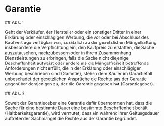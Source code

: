 # Garantie



\#\# Abs. 1

 Geht der Verkäufer, der Hersteller oder ein sonstiger Dritter in einer Erklärung oder einschlägigen Werbung, die vor oder bei Abschluss des Kaufvertrags verfügbar war, zusätzlich zu der gesetzlichen Mängelhaftung insbesondere die Verpflichtung ein, den Kaufpreis zu erstatten, die Sache auszutauschen, nachzubessern oder in ihrem Zusammenhang Dienstleistungen zu erbringen, falls die Sache nicht diejenige Beschaffenheit aufweist oder andere als die Mängelfreiheit betreffende Anforderungen nicht erfüllt, die in der Erklärung oder einschlägigen Werbung beschrieben sind (Garantie), stehen dem Käufer im Garantiefall unbeschadet der gesetzlichen Ansprüche die Rechte aus der Garantie gegenüber demjenigen zu, der die Garantie gegeben hat (Garantiegeber).

\#\# Abs. 2

 Soweit der Garantiegeber eine Garantie dafür übernommen hat, dass die Sache für eine bestimmte Dauer eine bestimmte Beschaffenheit behält (Haltbarkeitsgarantie), wird vermutet, dass ein während ihrer Geltungsdauer auftretender Sachmangel die Rechte aus der Garantie begründet. 

